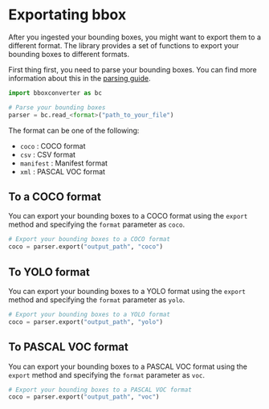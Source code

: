 # Exportating bbox

After you ingested your bounding boxes, you might want to export them to a different format. The library provides a set of functions to export your bounding boxes to different formats.

First thing first, you need to parse your bounding boxes. You can find more information about this in the [parsing guide](parse_bbox.md).

```python
import bboxconverter as bc

# Parse your bounding boxes
parser = bc.read_<format>("path_to_your_file")
```

The format can be one of the following:

- `coco` : COCO format
- `csv` : CSV format
- `manifest` : Manifest format
- `xml` : PASCAL VOC format

## To a COCO format

You can export your bounding boxes to a COCO format using the `export` method and specifying the `format` parameter as `coco`.

```python
# Export your bounding boxes to a COCO format
coco = parser.export("output_path", "coco")
```

## To YOLO format

You can export your bounding boxes to a YOLO format using the `export` method and specifying the `format` parameter as `yolo`.

```python
# Export your bounding boxes to a YOLO format
coco = parser.export("output_path", "yolo")
```

## To PASCAL VOC format

You can export your bounding boxes to a PASCAL VOC format using the `export` method and specifying the `format` parameter as `voc`.

```python
# Export your bounding boxes to a PASCAL VOC format
coco = parser.export("output_path", "voc")
```
